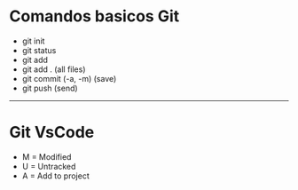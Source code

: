 # **Comandos basicos Git**
* git init
* git status
* git add
* git add . (all files)
* git commit (-a, -m) (save)
* git push (send)


------------------------

# **Git VsCode**
* M = Modified
* U = Untracked
* A = Add to project